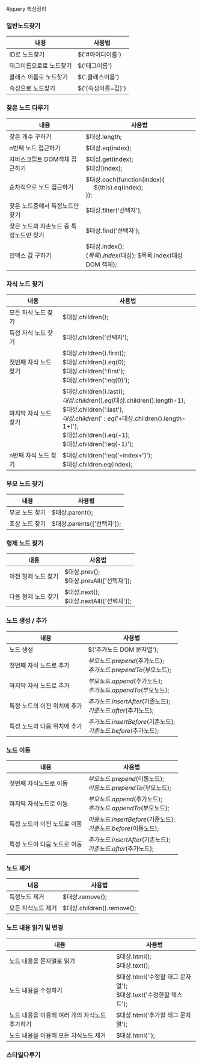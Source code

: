 #jquery 핵심정리

### 일반노드찾기
| 내용 | 사용법 |
|--------|--------|
|ID로 노드찾기| $('#아이디이름')|
|태그이름으로로 노드찾기| $('태그이름')|
|클래스 이름로 노드찾기| $('.클래스이름')|
|속성으로 노드찾기| $('[속성이름=값]')|

### 찾은 노드 다루기
| 내용 | 사용법 |
|--------|--------|
|찾은 개수 구하기| $대상.length;|
|n번째 노드 접근하기| $대상.eq(index);|
|자바스크립트 DOM객체 접근하기| $대상.get(index); <br /> $대상[index];|
|순차적으로 노드 접근하기| $대상.each(function(index){ <br /> &nbsp;&nbsp;&nbsp;&nbsp;  $(this).eq(index); <br /> });|
|찾은 노드중에서 특정노드만 찾기 | $대상.filter('선택자');|
|찾은 노드의 자손노드 중 특정노드만 찾기 | $대상.find('선택자');|
|인덱스 값 구하기 | $대상.index(); <br /> $(목록).index($대상); $목록.index(대상 DOM 객체); |

### 자식 노드 찾기
| 내용 | 사용법 |
|--------|--------|
|모든 자식 노드 찾기| $대상.children();|
|특정 자식 노드 찾기| $대상.children('선택자');|
|첫번째 자식 노드 찾기| $대상.children().first(); <br /> $대상.children().eq(0); <br /> $대상.children(':first'); <br /> $대상.children(':eq(0)'); |
|마지막 자식 노드 찾기| $대상.children().last(); <br /> $대상.children().eq($대상.children().length-1); <br /> $대상.children(':last'); <br /> $대상.children(':eq('+$대상.children().length-1+)'); <br /> $대상.children().eq(-1); <br /> $대상.children(':eq(-1)'); |
|n번째 자식 노드 찾기| $대상.children(':eq('+index+')'); <br /> $대상.children.eq(index);|

### 부모 노드 찾기
| 내용 | 사용법 |
|--------|--------|
|부모 노드 찾기| $대상.parent();|
|조상 노드 찾기| $대상.parents(['선택자']);|

### 형제 노드 찾기
| 내용 | 사용법 |
|--------|--------|
|이전 형제 노드 찾기| $대상.prev(); <br /> $대상.prevAll(['선택자']);|
|다음 형제 노드 찾기| $대상.next(); <br /> $대상.nextAll(['선택자']);|

### 노드 생성 / 추가
| 내용 | 사용법 |
|--------|--------|
|노드 생성| $('추가노드 DOM 문자열');|
|첫번째 자식 노드로 추가 | $부모노드.prepend($추가노드); <br /> $추가노드.prependTo($부모노드);|
|마지막 자식 노드로 추가 | $부모노드.append($추가노드); <br /> $추가노드.appendTo($부모노드);|
|특정 노드의 이전 위치에 추가 | $추가노드.insertAfter($기존노드); <br /> $기준노드.after($추가노드);|
|특정 노드의 다음 위치에 추가 | $추가노드.insertBefore($기존노드); <br /> $기준노드.before($추가노드);|

### 노드 이동
| 내용 | 사용법 |
|--------|--------|
|첫번째 자식노드로 이동| $부모노드.prepend($이동노드); <br /> $이동노드.prependTo($부모노드); |
|마지막 자식노드로 이동| $부모노드.append($추가노드); <br /> $추가노드.appendTo($부모노드); |
|특정 노드이 이전 노드로 이동| $이동노드.insertBefore($기준노드); <br /> $기준노드.before($이동노드); |
|특정 노드이 다음 노드로 이동|$추가노드.insertAfter($기존노드); <br /> $기준노드.after($추가노드); |

### 노드 제거
| 내용 | 사용법 |
|--------|--------|
|특정노드 제거| $대상.remove(); |
|모든 자식노드 제거| $대상.children().remove(); |

### 노드 내용 읽기 및 변경
| 내용 | 사용법 |
|--------|--------|
|노드 내용을 문자열로 읽기| $대상.html(); <br />  $대상.text();|
|노드 내용을 수정하기| $대상.html('수정할 태그 문자열'); <br />  $대상.text('수정한할 텍스트');|
|노드 내용을 이용해 여러 개의 자식노드 추가하기| $대상.html('추가할 태그 문자열');|
|노드 내용을 이용해 모든 자식노드 제거| $대상.html('');|

### 스타일다루기
